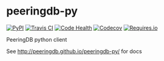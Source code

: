 # peeringdb-py

[![PyPI](https://img.shields.io/pypi/v/peeringdb.svg?maxAge=2592000)](https://pypi.python.org/pypi/peeringdb)
[![Travis CI](https://img.shields.io/travis/peeringdb/peeringdb-py.svg?maxAge=2592000)](https://travis-ci.org/peeringdb/peeringdb-py)
[![Code Health](https://landscape.io/github/peeringdb/peeringdb-py/master/landscape.svg?style=flat)](https://landscape.io/github/peeringdb/peeringdb-py/master)
[![Codecov](https://img.shields.io/codecov/c/github/peeringdb/peeringdb-py/master.svg?maxAge=2592000)](https://codecov.io/github/peeringdb/peeringdb-py)
[![Requires.io](https://img.shields.io/requires/github/peeringdb/peeringdb-py.svg?maxAge=2592000)](https://requires.io/github/peeringdb/peeringdb-py/requirements)

PeeringDB python client

See http://peeringdb.github.io/peeringdb-py/ for docs
